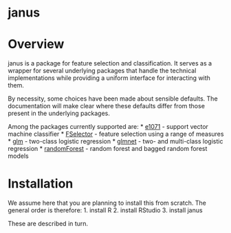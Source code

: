 <!-- README.md is generated from README.Rmd. Please edit that file -->
janus
=====

Overview
========

janus is a package for feature selection and classification. It serves as a wrapper for several underlying packages that handle the technical implementations while providing a uniform interface for interacting with them.

By necessity, some choices have been made about sensible defaults. The documentation will make clear where these defaults differ from those present in the underlying packages.

Among the packages currently supported are: \* [e1071](https://cran.r-project.org/web/packages/e1071/index.html) - support vector machine classifier \* [FSelector](https://cran.r-project.org/web/packages/FSelector/index.html) - feature selection using a range of measures \* [glm]() - two-class logistic regression \* [glmnet](https://cran.r-project.org/web/packages/glmnet/index.html) - two- and multi-class logistic regression \* [randomForest](https://cran.r-project.org/web/packages/randomForest/index.html) - random forest and bagged random forest models

Installation
============

We assume here that you are planning to install this from scratch. The general order is therefore: 1. install R 2. install RStudio 3. install janus

These are described in turn.
